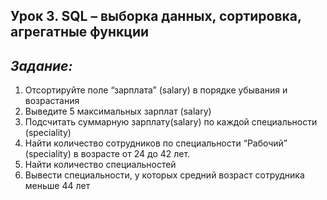 ## Урок 3. SQL – выборка данных, сортировка, агрегатные функции
## *Задание:*

1. Отсортируйте поле “зарплата” (salary) в порядке убывания и возрастания
2. Выведите 5 максимальных зарплат (salary)
3. Подсчитать суммарную зарплату(salary) по каждой специальности (speciality)
4. Найти количество сотрудников по специальности “Рабочий” (speciality) в возрасте от 24 до 42 лет.
5. Найти количество специальностей
6. Вывести специальности, у которых средний возраст сотрудника меньше 44 лет

